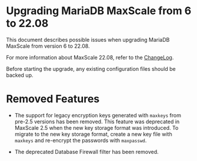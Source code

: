 # Upgrading MariaDB MaxScale from 6 to 22.08

This document describes possible issues when upgrading MariaDB MaxScale from
version 6 to 22.08.

For more information about MaxScale 22.08, refer to the
[ChangeLog](../Changelog.md).

Before starting the upgrade, any existing configuration files should be backed
up.

# Removed Features

* The support for legacy encryption keys generated with `maxkeys` from pre-2.5
  versions has been removed. This feature was deprecated in MaxScale 2.5 when
  the new key storage format was introduced. To migrate to the new key storage
  format, create a new key file with `maxkeys` and re-encrypt the passwords with
  `maxpasswd`.

* The deprecated Database Firewall filter has been removed.
